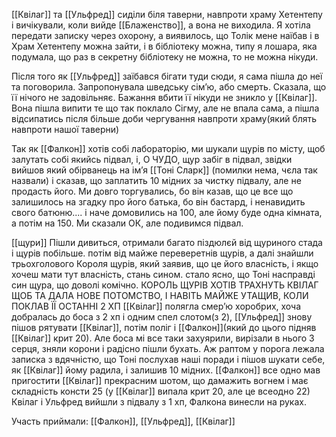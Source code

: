 [[Квілаг]] та [[Ульфред]] сиділи біля таверни, навпроти храму Хетентепу і вичікували, коли вийде [[Блаженство]], а вона не виходила. Я хотіла передати записку через охорону, а виявилось, що Толік мене наїбав і в Храм Хетентепу можна зайти, і в бібліотеку можна, типу я лошара, яка подумала, що раз в секретну бібліотеку не можна, то не можна нікуди. 

Після того як [[Ульфред]] заїбався бігати туди сюди, я сама пішла до неї та поговорила. Запропонувала шведську сімʼю, або смерть. Сказала, що її нічого не задовільняє. Бажання вбити її нікуди не зникло у [[Квілаг]].  Вона пішла випити те що так поклало Сігму, але не впала сама, а пішла відсипатись після більше доби чергування навпроти храму(який блять навпроти нашої таверни)

Так як [[Фалкон]] хотів собі лабораторію, ми шукали щурів по місту, щоб залутать собі якийсь підвал, і, О ЧУДО, щур забіг в підвал, звідки вийшов який обірванець на імʼя [[Тоні Сларк]] (помилки нема, чєла так назвали) і сказав, що заплатить 10 мідних за чистку підвалу, але не продасть його. Ми довго торгувались, бо він казав, що це все що залишилось на згадку про його батька, бо він бастард, і ненавидить свого батюню.... і наче домовились на 100, але йому буде одна кімната, а потім на 150. 
Ми сказали ОК, але подивимся підвал.

[[щури]]
Пішли дивиться, отримали багато піздюлєй від щуриного стада і щурів побільше. потім від майже переверетнів щурів, а далі знайшли трьохголового Короля щурів, який заявив, що це його власність, і якщо хочеш мати тут власність, стань сином. стало ясно, що  Тоні насправді син щура, що доволі комічно. 
КОРОЛЬ ЩУРІВ ХОТІВ ТРАХНУТЬ КВІЛАГ ЩОБ ТА ДАЛА НОВЕ ПОТОМСТВО, І НАВІТЬ МАЙЖЕ УТАЩИВ, КОЛИ ПОКЛАВ ЇЇ ОСТАННІ 2 ХП
[[Квілаг]] полягла смерʼю хоробрих, хоча добралась до боса з 2 хп і одним спел слотом(з 2), [[Ульфред]] знову пішов рятувати [[Квілаг]], потім поліг і [[Фалкон]](який до цього підняв [[Квілаг]] крит 20). Але боса мі все таки захуярили, вирізали в нього 3 серця, зняли корони і радісно пішли бухать. Аж раптом у порога лежала записка з вдячністю, що Тоні послухав наші поради і пішов шукати себе, як [[Квілаг]] йому радила, і залишив 10 мідних.
[[Фалкон]] все одно мав пригостити [[Квілаг]] прекрасним шотом, що дамажить вогнем і має складність консти 25 (у [[Квілаг]] випала крит 20, але це всеодно 22)
Квілаг і Ульфред вийшли з підвалу з 1 хп, Фалкона винесли на руках.

Участь приймали: [[Фалкон]], [[Ульфред]], [[Квілаг]]


